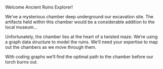 Welcome Ancient Ruins Explorer!

We’ve a mysterious chamber deep underground our excavation site. The artifacts held within this chamber would be a considerable addition to the local museum…

Unfortunately, the chamber lies at the heart of a twisted maze. We’re using a graph data structure to model the ruins. We’ll need your expertise to map out the chambers as we move through them. 

With coding graphs we’ll find the optimal path to the chamber before our torch burns out.
